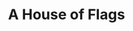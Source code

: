 ---
title: "A House of Flags"
url: /colorado-springs/a-house-of-flags/
shop: interior decoration
---